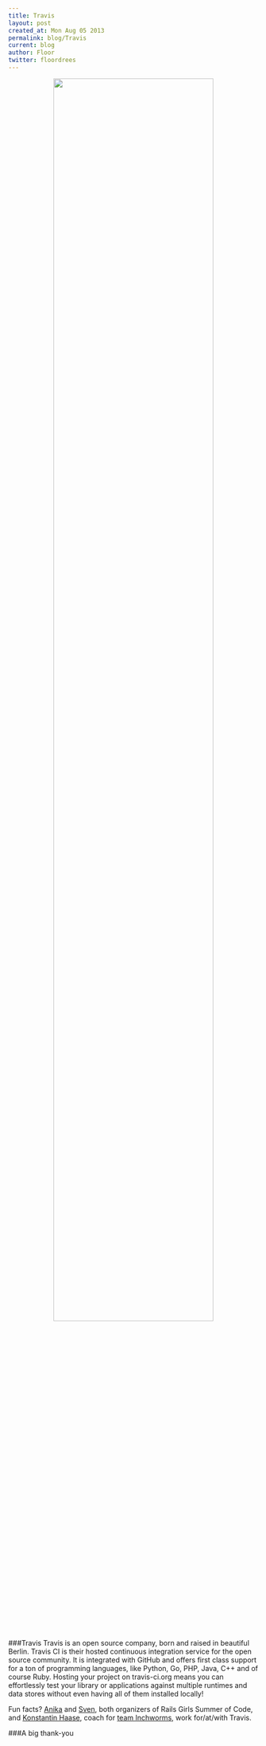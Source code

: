 ```yaml
---
title: Travis
layout: post
created_at: Mon Aug 05 2013
permalink: blog/Travis
current: blog
author: Floor
twitter: floordrees
---
```


<div class="announce"></div>

<div style="text-align:center;font-size:.85em;font-style:italic;"><img src="" width="80%" /><br /><span></span></div>

###Travis
Travis is an open source company, born and raised in beautiful Berlin. Travis CI is their hosted continuous integration service for the open source community. It is integrated with GitHub and offers first class support for a ton of programming languages, like Python, Go, PHP, Java, C++ and of course Ruby. Hosting your project on travis-ci.org means you can effortlessly test your library or applications against multiple runtimes and data stores without even having all of them installed locally! 




Fun facts? [Anika][1] and [Sven][2], both organizers of Rails Girls Summer of Code, and [Konstantin Haase][3], coach for [team Inchworms][7], work for/at/with Travis. 

###A big thank-you 

[1]: https://twitter.com/langziehorh
[2]: https://twitter.com/svenfuchs
[3]: https://twitter.com/konstantinhaase
[4]: https://twitter.com/travisci
[5]: http://about.travis-ci.org/blog/
[6]: http://travis-ci.org
[7]: http://railsgirlssummerofcode.org/blog/introducing-inchworms/